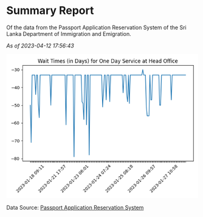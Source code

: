 # Summary Report

Of the data from the Passport Application Reservation System of the Sri Lanka Department of Immigration and Emigration.

*As of 2023-04-12 17:56:43*

![Wait Time Chart](summary.wait_time_chart.png)

Data Source: [Passport Application Reservation System](https://eservices.immigration.gov.lk:8443/appointment/pages/reservationApplication.xhtml)